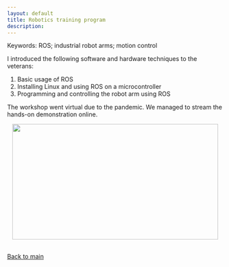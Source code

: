 ```yaml
---
layout: default
title: Robotics training program
description: 
---
```


Keywords: ROS; industrial robot arms; motion control

I introduced the following software and hardware techniques to the veterans:
1. Basic usage of ROS
2. Installing Linux and using ROS on a microcontroller
3. Programming and controlling the robot arm using ROS

The workshop went virtual due to the pandemic. We managed to stream the hands-on demonstration online.
<br/>
<center>
<img src="../images/robotics-training.png" width="480" height="270"/>
</center>
<br/>

[Back to main](https://jhugj.github.io/web-repo/)